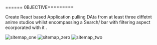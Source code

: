 ====== 0BJECTIVE========= 

Create React based Application pulling DAta from at least three diffetnt anime studios whilst encompassing a Search/ bar with filtering aspect ecorporated with it .

![sitemap_one](https://user-images.githubusercontent.com/88554097/134180061-cf31d326-9df2-4d2c-9018-00a73f1327a6.png)
![sitemap_zero](https://user-images.githubusercontent.com/88554097/134180073-5a8a4ad0-f163-42f2-ad96-08faa73d517f.png)
![sitemap_two](https://user-images.githubusercontent.com/88554097/134180081-3c1358b2-34bf-497d-a219-634af9b13b3b.png)
